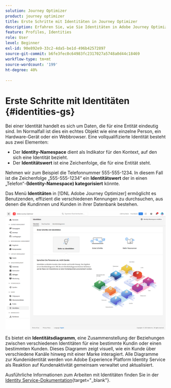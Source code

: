```yaml
---
solution: Journey Optimizer
product: journey optimizer
title: Erste Schritte mit Identitäten in Journey Optimizer
description: Erfahren Sie, wie Sie Identitäten in Adobe Journey Optimizer verwalten.
feature: Profiles, Identities
role: User
level: Beginner
exl-id: 90e892e9-33c2-4da5-be1d-496b42572897
source-git-commit: b6fe3fec0c64983fc2317027a5748a0d44c18469
workflow-type: tm+mt
source-wordcount: '199'
ht-degree: 40%

---
```


# Erste Schritte mit Identitäten {#identities-gs}

Bei einer Identität handelt es sich um Daten, die für eine Entität eindeutig sind. Im Normalfall ist dies ein echtes Objekt wie eine einzelne Person, ein Hardware-Gerät oder ein Webbrowser. Eine vollqualifizierte Identität besteht aus zwei Elementen:

* Der **Identity-Namespace** dient als Indikator für den Kontext, auf den sich eine Identität bezieht.
* Der **Identitätswert** ist eine Zeichenfolge, die für eine Entität steht.

Nehmen wir zum Beispiel die Telefonnummer 555-555-1234. In diesem Fall ist die Zeichenfolge „555-555-1234“ ein **Identitätswert** der in einen „Telefon“-**(Identity-Namespace) kategorisiert** könnte.

Das Menü **Identitäten** in [!DNL Adobe Journey Optimizer] ermöglicht es Benutzenden, effizient die verschiedenen Kennungen zu durchsuchen, aus denen die Kundinnen und Kunden in ihrer Datenbank bestehen.

![](assets/identities-home.png)

Es bietet ein **Identitätsdiagramm**, eine Zusammenstellung der Beziehungen zwischen verschiedenen Identitäten für eine bestimmte Kundin oder einen bestimmten Kunden. Dieses Diagramm zeigt visuell, wie ein Kunde über verschiedene Kanäle hinweg mit einer Marke interagiert. Alle Diagramme zur Kundenidentität werden von Adobe Experience Platform Identity Service als Reaktion auf Kundenaktivität gemeinsam verwaltet und aktualisiert.

Ausführliche Informationen zum Arbeiten mit Identitäten finden Sie in der [Identity Service-Dokumentation](https://experienceleague.adobe.com/docs/experience-platform/identity/home.html?lang=de){target="_blank"}.